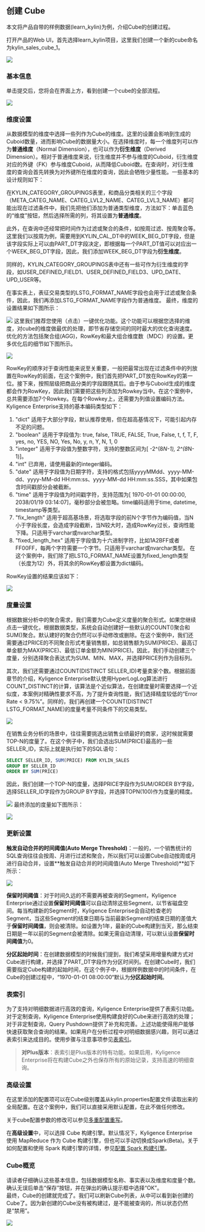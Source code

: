 ## 创建 Cube

本文将产品自带的样例数据(learn_kylin)为例，介绍Cube的创建过程。


打开产品的Web UI，首先选择learn_kylin项目，这里我们创建一个新的cube命名为kylin_sales_cube_1。

![](images/createcube_1.png)



### 基本信息

单击提交后，您将会在界面上方，看到创建一个cube的全部流程。

![](images/createcube_2.1.png)



### 维度设置

从数据模型的维度中选择一些列作为Cube的维度。这里的设置会影响到生成的Cuboid数量，进而影响Cube的数据量大小。在选择维度时，每一个维度列可以作为**普通维度**（Normal Dimension），也可以作为**衍生维度**（Derived Dimension）。相对于普通维度来说，衍生维度并不参与维度的Cuboid，衍生维度对应的外键（FK）参与维度Cuboid，从而降低Cuboid数。在查询时，对衍生维度的查询会首先转换为对外键所在维度的查询，因此会牺牲少量性能。一些基本的设计规则如下：

在KYLIN\_CATEGORY\_GROUPINGS表里，和商品分类相关的三个字段（META\_CATEG\_NAME、CATEG\_LVL2\_NAME、CATEG\_LVL3\_NAME）都可能出现在过滤条件中，我们先把他们添加为普通类型维度，方法如下：单击蓝色的“维度”按钮，然后选择所需的列，将其设置为**普通维度**。

此外，在查询中还经常把时间作为过滤或聚合的条件，如按周过滤、按周聚合等。这里我们以按周为例，需要用到KYLIN_CAL_DT中的WEEK_BEG_DT字段，但是该字段实际上可以由PART_DT字段决定，即根据每一个PART_DT值可以对应出一个WEEK_BEG_DT字段，因此，我们添加WEEK_BEG_DT字段为**衍生维度**。

同样的，KYLIN_CATEGORY_GROUPINGS表中还有一些可作为衍生维度的字段，如USER_DEFINED_FIELD1、USER_DEFINED_FIELD3、UPD_DATE、UPD_USER等。

在事实表上，表征交易类型的LSTG_FORMAT_NAME字段也会用于过滤或聚合条件，因此，我们再添加LSTG_FORMAT_NAME字段作为普通维度。
最终，维度的设置结果如下图所示：

![](images/createcube_3.png)
这里我们推荐您使用（点击）一键优化功能。这个功能可以根据您选择的维度，对cube的维度做最优的处理，即节省存储空间的同时最大的优化查询速度。优化的方法包括聚合组(AGG)，RowKey和最大组合维度数（MDC）的设置。更多优化后的细节如下图所示。

![](images/createcube_9.png)



RowKey的顺序对于查询性能来说至关重要，一般把最常出现在过滤条件中的列放置在RowKey的前面，在这个案例中，我们首先把PART_DT放在RowKey的第一位。接下来，按照层级把商品分类的字段跟随其后。由于参与Cuboid生成的维度都会作为RowKey，因此我们需要把这些列添加为Rowkey当中。在这个案例中，总共需要添加7个Rowkey。在每个Rowkey上，还需要为列值设置编码方法。Kyligence Enterprise支持的基本编码类型如下：

1. "dict" 适用于大部分字段，默认推荐使用，但在超高基情况下，可能引起内存不足的问题。
2. "boolean" 适用于字段值为: true, false, TRUE, FALSE, True, False, t, f, T, F, yes, no, YES, NO, Yes, No, y, n, Y, N, 1, 0
3. "integer" 适用于字段值为整数字符，支持的整数区间为[ -2^(8*N-1), 2^(8*N-1)]。
4. "int" 已弃用，请使用最新的integer编码。
5. "date" 适用于字段值为日期字符，支持的格式包括yyyyMMdd、yyyy-MM-dd、yyyy-MM-dd HH:mm:ss、yyyy-MM-dd HH:mm:ss.SSS，其中如果包含时间戳部分会被截断。
6. "time" 适用于字段值为时间戳字符，支持范围为[ 1970-01-01 00:00:00, 2038/01/19 03:14:07]，毫秒部分会被忽略。time编码适用于time, datetime, timestamp等类型。
7. "fix_length" 适用于超高基场景，将选取字段的前N个字节作为编码值，当N小于字段长度，会造成字段截断，当N较大时，造成RowKey过长，查询性能下降。只适用于varchar或nvarchar类型。
8. "fixed_length_hex" 适用于字段值为十六进制字符，比如1A2BFF或者FF00FF，每两个字符需要一个字节。只适用于varchar或nvarchar类型。
   在这个案例中，我们除了把LSTG_FORMAT_NAME设置为fixed_length类型（长度为12）外，将其余的RowKey都设置为dict编码。 

RowKey设置的结果应该如下：

![](images/createcube_10.png)



### 度量设置

根据数据分析中的聚合需求，我们需要为Cube定义度量的聚合形式。如果您继续点击一键优化，根据数据类型，系统会自动创建好一些默认的COUNT()聚合和SUM()聚合。默认建好的聚合仍然可以手动修改或删除。在这个案例中，我们还需要通过PRICE的不同聚合形式考量销售额，如总销售额为SUM(PRICE)、最高订单金额为MAX(PRICE)、最低订单金额为MIN(PRICE)。因此，我们手动创建三个度量，分别选择聚合表达式为SUM、MIN、MAX，并选择PRICE列作为目标列。

其次，我们还需要通过COUNT(DISTINCT SELLER_ID)考量卖家个数。根据前面章节的介绍，Kyligence Enterprise默认使用HyperLogLog算法进行COUNT_DISTINCT的计算，该算法是个近似算法，在创建度量时需要选择一个近似度，本案例对精确性要求不高，为了提升查询性能，我们选择精度较低的“Error Rate < 9.75%”。同样的，我们再创建一个COUNT(DISTINCT LSTG_FORMAT_NAME)的度量考量不同条件下的交易类型。

![](images/createcube_5.png)

在销售业务分析的场景中，往往需要挑选出销售业绩最好的商家，这时候就需要TOP-N的度量了。在这个例子中，我们会选出SUM(PRICE)最高的一些SELLER_ID，实际上就是执行如下的SQL语句：

```sql
SELECT SELLER_ID, SUM(PRICE) FROM KYLIN_SALES 
GROUP BY SELLER_ID 
ORDER BY SUM(PRICE)
```
因此，我们创建一个TOP-N的度量，选择PRICE字段作为SUM/ORDER BY字段，选择SELLER_ID字段作为GROUP BY字段，并选择TOPN(100)作为度量的精度。

![](images/createcube_6.png)
最终添加的度量如下图所示：

![](images/createcube_4.png)



### 更新设置

**触发自动合并的时间阈值(Auto Merge Threshold)**：一般的，一个销售统计的SQL查询往往会按周、月进行过滤和聚合，所以我们可以设置Cube自动按周或月进行自动合并，设置**触发自动合并的时间阈值(Auto Merge Threshold)**如下所示：

![](images/createcube_8.png)

**保留时间阈值**：对于时间久远的不需要再被查询的Segment，Kyligence Enterprise通过设置**保留时间阈值**可以自动清除这些Segment，以节省磁盘空间。每当构建新的Segment时，Kyligence Enterprise会自动检查老的Segment，当这些Segment的结束日期与当前最新Segment的结束日期的差值大于**保留时间阈值**，则会被清除。如设置为1年，最新的Cube构建到当天，那么结束日期是一年以前的Segment会被清除。如果无需自动清理，可以默认设置**保留时间阈值**为0。

**分区起始时间**：在创建数据模型的时候我们提到，我们希望采用增量构建方式对Cube进行构建，并选择了PART_DT字段作为分区时间列。在创建Cube时，我们需要指定Cube构建的起始时间，在这个例子中，根据样例数据中的时间条件，在Cube的创建过程中，“1970-01-01 08:00:00“默认为**分区起始时间**。



### 表索引

为了支持对明细数据进行高效的查询，Kyligence Enterprise提供了表索引功能。对于定制查询，Kyligence Enterprise使用构建良好的Cube来进行高效的处理；对于非定制查询，Query Pushdown提供了补充和完善。上述功能使得用户能够快速获取聚合查询的结果。如果用户在分析过程中对明细数据感兴趣，则可以通过表索引来达成目的。使用步骤与注意事项参见[表索引](table_index.cn.md)。

> **对Plus版本**：表索引是Plus版本的特有功能。如果启用，Kyligence Enterprise将在构建Cube之外也保存所有的原始记录，支持高速的明细查询。



### 高级设置

在这里添加的配置项可以在Cube级别覆盖从kylin.properties配置文件读取出来的全局配置。在这个案例中，我们可以直接采用默认配置，在此不做任何修改。

关于cube配置参数的修改可以参见[多重配置重写](../../config/config_override.cn.md)。

在**高级设置**中，可以选择 Cube 构建引擎。默认情况下，Kyligence Enterprise 使用 MapReduce 作为 Cube 构建引擎，但也可以手动切换成Spark(Beta)。关于如何配置和使用 Spark 构建引擎的详情，参见[配置 Spark 构建引擎](../../config/spark_engine_conf.cn.md)。	

### Cube概览

请读者仔细确认这些基本信息，包括数据模型名称、事实表以及维度和度量个数。确认无误后单击“保存”按钮，并在弹出的确认提示框中选择“OK”。
​	
最终，Cube的创建就完成了。我们可以刷新Cube列表，从中可以看到新创建的Cube了。因为新创建的Cube没有被构建过，是不能被查询的，所以状态仍然是“禁用”。

![](images/createcube_11.png)
